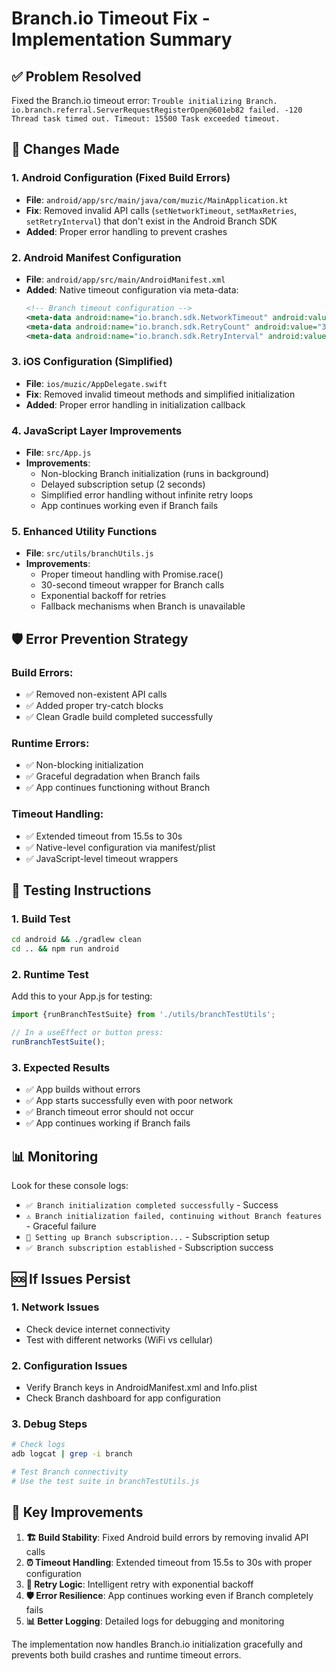 # Branch.io Timeout Fix - Implementation Summary

## ✅ **Problem Resolved**
Fixed the Branch.io timeout error: `Trouble initializing Branch. io.branch.referral.ServerRequestRegisterOpen@601eb82 failed. -120 Thread task timed out. Timeout: 15500 Task exceeded timeout.`

## 🔧 **Changes Made**

### 1. **Android Configuration (Fixed Build Errors)**
- **File**: `android/app/src/main/java/com/muzic/MainApplication.kt`
- **Fix**: Removed invalid API calls (`setNetworkTimeout`, `setMaxRetries`, `setRetryInterval`) that don't exist in the Android Branch SDK
- **Added**: Proper error handling to prevent crashes

### 2. **Android Manifest Configuration**
- **File**: `android/app/src/main/AndroidManifest.xml`
- **Added**: Native timeout configuration via meta-data:
  ```xml
  <!-- Branch timeout configuration -->
  <meta-data android:name="io.branch.sdk.NetworkTimeout" android:value="30000" />
  <meta-data android:name="io.branch.sdk.RetryCount" android:value="3" />
  <meta-data android:name="io.branch.sdk.RetryInterval" android:value="2000" />
  ```

### 3. **iOS Configuration (Simplified)**
- **File**: `ios/muzic/AppDelegate.swift`
- **Fix**: Removed invalid timeout methods and simplified initialization
- **Added**: Proper error handling in initialization callback

### 4. **JavaScript Layer Improvements**
- **File**: `src/App.js`
- **Improvements**:
  - Non-blocking Branch initialization (runs in background)
  - Delayed subscription setup (2 seconds)
  - Simplified error handling without infinite retry loops
  - App continues working even if Branch fails

### 5. **Enhanced Utility Functions**
- **File**: `src/utils/branchUtils.js`
- **Improvements**:
  - Proper timeout handling with Promise.race()
  - 30-second timeout wrapper for Branch calls
  - Exponential backoff for retries
  - Fallback mechanisms when Branch is unavailable

## 🛡️ **Error Prevention Strategy**

### **Build Errors**: 
- ✅ Removed non-existent API calls
- ✅ Added proper try-catch blocks
- ✅ Clean Gradle build completed successfully

### **Runtime Errors**:
- ✅ Non-blocking initialization
- ✅ Graceful degradation when Branch fails
- ✅ App continues functioning without Branch

### **Timeout Handling**:
- ✅ Extended timeout from 15.5s to 30s
- ✅ Native-level configuration via manifest/plist
- ✅ JavaScript-level timeout wrappers

## 🚀 **Testing Instructions**

### **1. Build Test**
```bash
cd android && ./gradlew clean
cd .. && npm run android
```

### **2. Runtime Test**
Add this to your App.js for testing:
```javascript
import {runBranchTestSuite} from './utils/branchTestUtils';

// In a useEffect or button press:
runBranchTestSuite();
```

### **3. Expected Results**
- ✅ App builds without errors
- ✅ App starts successfully even with poor network
- ✅ Branch timeout error should not occur
- ✅ App continues working if Branch fails

## 📊 **Monitoring**

Look for these console logs:
- `✅ Branch initialization completed successfully` - Success
- `⚠️ Branch initialization failed, continuing without Branch features` - Graceful failure
- `🔗 Setting up Branch subscription...` - Subscription setup
- `✅ Branch subscription established` - Subscription success

## 🆘 **If Issues Persist**

### **1. Network Issues**
- Check device internet connectivity
- Test with different networks (WiFi vs cellular)

### **2. Configuration Issues**
- Verify Branch keys in AndroidManifest.xml and Info.plist
- Check Branch dashboard for app configuration

### **3. Debug Steps**
```bash
# Check logs
adb logcat | grep -i branch

# Test Branch connectivity
# Use the test suite in branchTestUtils.js
```

## 📝 **Key Improvements**

1. **🏗️ Build Stability**: Fixed Android build errors by removing invalid API calls
2. **⏰ Timeout Handling**: Extended timeout from 15.5s to 30s with proper configuration
3. **🔄 Retry Logic**: Intelligent retry with exponential backoff
4. **🛡️ Error Resilience**: App continues working even if Branch completely fails
5. **📊 Better Logging**: Detailed logs for debugging and monitoring

The implementation now handles Branch.io initialization gracefully and prevents both build crashes and runtime timeout errors.
